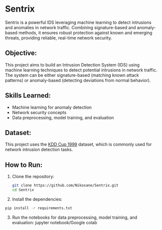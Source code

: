 # Sentrix
Sentrix is a powerful IDS leveraging machine learning to detect intrusions and anomalies in network traffic. Combining signature-based and anomaly-based methods, it ensures robust protection against known and emerging threats, providing reliable, real-time network security.


## Objective:
This project aims to build an Intrusion Detection System (IDS) using machine learning techniques to detect potential intrusions in network traffic. The system can be either signature-based (matching known attack patterns) or anomaly-based (detecting deviations from normal behavior).

## Skills Learned:
- Machine learning for anomaly detection
- Network security concepts
- Data preprocessing, model training, and evaluation

## Dataset:
This project uses the [KDD Cup 1999](http://kdd.ics.uci.edu/databases/kddcup99/kddcup99.html) dataset, which is commonly used for network intrusion detection tasks.

## How to Run:
1. Clone the repository:
   ```bash
   git clone https://github.com/Nikosane/Sentrix.git
   cd Sentrix
2. Install the dependencies:
```bash
pip install -r requirements.txt
```
3. Run the notebooks for data preprocessing, model training, and evaluation:
jupyter notebook/Google colab
